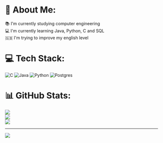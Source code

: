 # 💫 About Me:
📚    I'm currently studying computer engineering<br>💻    I'm currently learning Java, Python, C and SQL<br>🇬🇧    I'm trying to improve my english level


# 💻 Tech Stack:
![C](https://img.shields.io/badge/c-%2300599C.svg?style=for-the-badge&logo=c&logoColor=white) ![Java](https://img.shields.io/badge/java-%23ED8B00.svg?style=for-the-badge&logo=java&logoColor=white) ![Python](https://img.shields.io/badge/python-3670A0?style=for-the-badge&logo=python&logoColor=ffdd54) ![Postgres](https://img.shields.io/badge/postgres-%23316192.svg?style=for-the-badge&logo=postgresql&logoColor=white)
# 📊 GitHub Stats:
![](https://github-readme-stats.vercel.app/api?username=10Ro&theme=dark&hide_border=false&include_all_commits=false&count_private=false)<br/>
![](https://github-readme-streak-stats.herokuapp.com/?user=10Ro&theme=dark&hide_border=false)<br/>
![](https://github-readme-stats.vercel.app/api/top-langs/?username=10Ro&theme=dark&hide_border=false&include_all_commits=false&count_private=false&layout=compact)

---
[![](https://visitcount.itsvg.in/api?id=10Ro&icon=2&color=12)](https://visitcount.itsvg.in)
